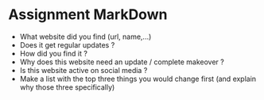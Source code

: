   # Assignment MarkDown
  * What website did you find (url, name,...)
  * Does it get regular updates ?
  * How did you find it ?
  * Why does this website need an update / complete makeover ?
  * Is this website active on social media ?
  * Make a list with the top three things you would change first (and explain why those three specifically)
